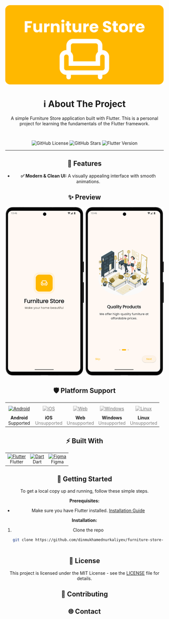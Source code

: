 <div align="center">

  <img src="documentation/images/banner.png" alt="Furniture Application Banner" width="800"/>

  # ℹ️ About The Project

  A simple Furniture Store application built with Flutter. This is a personal project for learning the fundamentals of the Flutter framework.

  <br />

  <p>
    <img alt="GitHub License" src="https://img.shields.io/github/license/dinmukhamednurkaliyev/furniture-store-application">
    <img alt="GitHub Stars" src="https://img.shields.io/github/stars/dinmukhamednurkaliyev/furniture-store-application">
    <img alt="Flutter Version" src="https://img.shields.io/badge/Flutter-3.35%2B-blue">
  </p>
</div>

---

<div align="center">

## 🎯 Features

-   **✅ Modern & Clean UI:** A visually appealing interface with smooth animations.

## ✨ Preview


 <img src="documentation/screenshots/splash-screen-portrait.png" alt="Splash Screen Portrait" width="250"> 
 <img src="documentation/screenshots/on-boarding-screen-portrait.png" alt="On-boarding Screen" width="250"> 

<br>

<!-- <div align="center">
  <b>Animated User Flow</b><br>
  <img src="documentation/demo.gif" alt="App Demo GIF" width="250"/>
</div> -->


## 🛡️ Platform Support

<table style="border: none;">
  <!-- Row 1: Icons -->
  <tr style="border: none;">
    <td align="center" style="border: none; padding: 10px;">
      <a href="#" title="Android is supported">
        <img src="https://www.svgrepo.com/show/475631/android-color.svg" alt="Android" width="40" height="40"/>
      </a>
    </td>
    <td align="center" style="border: none; padding: 10px;">
      <a href="#" title="iOS is unsupported">
        <img src="https://www.svgrepo.com/show/303125/apple-logo.svg" alt="iOS" width="40" height="40" style="filter: grayscale(100%); opacity: 0.6;"/>
      </a>
    </td>
    <td align="center" style="border: none; padding: 10px;">
      <a href="#" title="Web is unsupported">
        <img src="https://www.svgrepo.com/show/475640/chrome-color.svg" alt="Web" width="40" height="40" style="filter: grayscale(100%); opacity: 0.6;"/>
      </a>
    </td>
    <td align="center" style="border: none; padding: 10px;">
      <a href="#" title="Windows is unsupported">
        <img src="https://www.svgrepo.com/show/382713/windows-applications.svg" alt="Windows" width="40" height="40" style="filter: grayscale(100%); opacity: 0.6;"/>
      </a>
    </td>
    <td align="center" style="border: none; padding: 10px;">
      <a href="#" title="Linux is unsupported">
        <img src="https://www.svgrepo.com/show/354004/linux-tux.svg" alt="Linux" width="40" height="40" style="filter: grayscale(100%); opacity: 0.6;"/>
      </a>
    </td>
  </tr>
  <!-- Row 2: Status Text -->
  <tr style="border: none;">
    <td align="center" style="border: none;"><b>Android</b><br/>Supported</td>
    <td align="center" style="border: none;"><b>iOS</b><br/><span style="color:gray;">Unsupported</span></td>
    <td align="center" style="border: none;"><b>Web</b><br/><span style="color:gray;">Unsupported</span></td>
    <td align="center" style="border: none;"><b>Windows</b><br/><span style="color:gray;">Unsupported</span></td>
    <td align="center" style="border: none;"><b>Linux</b><br/><span style="color:gray;">Unsupported</span></td>
  </tr>
</table>


## ⚡ Built With
<div align="center">

<table>
  <tr>
    <td align="center" style="border: none;">
      <a href="https://flutter.dev/" target="_blank">
        <img src="https://cdn.jsdelivr.net/gh/devicons/devicon/icons/flutter/flutter-original.svg" alt="Flutter" width="50" height="50"/>
      </a>
      <br />
      Flutter
    </td>
    <td align="center" style="border: none;">
      <a href="https://dart.dev/" target="_blank">
        <img src="https://cdn.jsdelivr.net/gh/devicons/devicon/icons/dart/dart-original.svg" alt="Dart" width="50" height="50"/>
      </a>
      <br />
      Dart
    </td>
    <td align="center" style="border: none;">
      <a href="https://www.figma.com/" target="_blank">
        <img src="https://cdn.jsdelivr.net/gh/devicons/devicon/icons/figma/figma-original.svg" alt="Figma" width="50" height="50"/>
      </a>
      <br />
      Figma
    </td>
  </tr>
</table>

</div>

## 🚀 Getting Started

To get a local copy up and running, follow these simple steps.

**Prerequisites:**
* Make sure you have Flutter installed. [Installation Guide](https://docs.flutter.dev/get-started/install)

**Installation:**
1. Clone the repo
   ```sh
   git clone https://github.com/dinmukhamednurkaliyev/furniture-store-application.git



## 📄 License 

This project is licensed under the MIT License - see the [LICENSE](LICENSE) file for details.


## 🤝 Contributing

## 🌐 Contact 


</div>